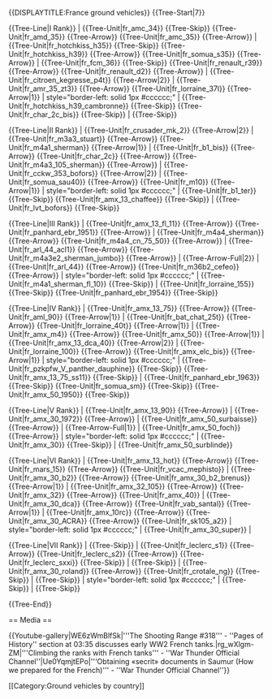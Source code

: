 {{DISPLAYTITLE:France ground vehicles}}
{{Tree-Start|7}}

{{Tree-Line|I Rank}}
|
{{Tree-Unit|fr_amc_34}}
{{Tree-Skip}}
{{Tree-Unit|fr_amd_35}}
{{Tree-Arrow}}
{{Tree-Unit|fr_amc_35}}
{{Tree-Arrow}}
|
{{Tree-Unit|fr_hotchkiss_h35}}
{{Tree-Skip}}
{{Tree-Unit|fr_hotchkiss_h39}}
{{Tree-Arrow}}
{{Tree-Unit|fr_somua_s35}}
{{Tree-Arrow}}
|
{{Tree-Unit|fr_fcm_36}}
{{Tree-Skip}}
{{Tree-Unit|fr_renault_r39}}
{{Tree-Arrow}}
{{Tree-Unit|fr_renault_d2}}
{{Tree-Arrow}}
|
{{Tree-Unit|fr_citroen_kegresse_p4t}}
{{Tree-Arrow|2}}
|
{{Tree-Unit|fr_amr_35_zt3}}
{{Tree-Arrow}}
{{Tree-Unit|fr_lorraine_37l}}
{{Tree-Arrow|1}}
| style="border-left: solid 1px #cccccc;" |
{{Tree-Unit|fr_hotchkiss_h39_cambronne}}
{{Tree-Skip}}
{{Tree-Unit|fr_char_2c_bis}}
{{Tree-Skip}}
|
{{Tree-Skip}}

{{Tree-Line|II Rank}}
|
{{Tree-Unit|fr_crusader_mk_2}}
{{Tree-Arrow|2}}
|
{{Tree-Unit|fr_m3a3_stuart}}
{{Tree-Arrow}}
{{Tree-Unit|fr_m4a1_sherman}}
{{Tree-Arrow|1}}
|
{{Tree-Unit|fr_b1_bis}}
{{Tree-Arrow}}
{{Tree-Unit|fr_char_2c}}
{{Tree-Arrow}}
{{Tree-Unit|fr_m4a3_105_sherman}}
{{Tree-Arrow}}
|
{{Tree-Unit|fr_cckw_353_bofors}}
{{Tree-Arrow|2}}
|
{{Tree-Unit|fr_somua_sau40}}
{{Tree-Arrow}}
{{Tree-Unit|fr_m10}}
{{Tree-Arrow|1}}
| style="border-left: solid 1px #cccccc;" |
{{Tree-Unit|fr_b1_ter}}
{{Tree-Skip}}
{{Tree-Unit|fr_amx_13_chaffee}}
{{Tree-Skip}}
|
{{Tree-Unit|fr_lvt_bofors}}
{{Tree-Skip}}

{{Tree-Line|III Rank}}
|
{{Tree-Unit|fr_amx_13_fl_11}}
{{Tree-Arrow}}
{{Tree-Unit|fr_panhard_ebr_1951}}
{{Tree-Arrow}}
|
{{Tree-Unit|fr_m4a4_sherman}}
{{Tree-Arrow}}
{{Tree-Unit|fr_m4a4_cn_75_50}}
{{Tree-Arrow}}
|
{{Tree-Unit|fr_arl_44_acl1}}
{{Tree-Arrow}}
{{Tree-Unit|fr_m4a3e2_sherman_jumbo}}
{{Tree-Arrow}}
|
{{Tree-Arrow-Full|2}}
|
{{Tree-Unit|fr_arl_44}}
{{Tree-Arrow}}
{{Tree-Unit|fr_m36b2_cefeo}}
{{Tree-Arrow}}
| style="border-left: solid 1px #cccccc;" |
{{Tree-Unit|fr_m4a1_sherman_fl_10}}
{{Tree-Skip}}
|
{{Tree-Unit|fr_lorraine_155}}
{{Tree-Skip}}
{{Tree-Unit|fr_panhard_ebr_1954}}
{{Tree-Skip}}

{{Tree-Line|IV Rank}}
|
{{Tree-Unit|fr_amx_13_75}}
{{Tree-Arrow}}
{{Tree-Unit|fr_aml_90}}
{{Tree-Arrow|1}}
|
{{Tree-Unit|fr_bat_chat_25t}}
{{Tree-Arrow}}
{{Tree-Unit|fr_lorraine_40t}}
{{Tree-Arrow|1}}
|
{{Tree-Unit|fr_amx_m4}}
{{Tree-Arrow}}
{{Tree-Unit|fr_amx_50}}
{{Tree-Arrow|1}}
|
{{Tree-Unit|fr_amx_13_dca_40}}
{{Tree-Arrow|2}}
|
{{Tree-Unit|fr_lorraine_100}}
{{Tree-Arrow}}
{{Tree-Unit|fr_amx_elc_bis}}
{{Tree-Arrow|1}}
| style="border-left: solid 1px #cccccc;" |
{{Tree-Unit|fr_pzkpfw_V_panther_dauphine}}
{{Tree-Skip}}
{{Tree-Unit|fr_amx_13_75_ss11}}
{{Tree-Skip}}
|
{{Tree-Unit|fr_panhard_ebr_1963}}
{{Tree-Skip}}
{{Tree-Unit|fr_somua_sm}}
{{Tree-Skip}}
{{Tree-Unit|fr_amx_50_1950}}
{{Tree-Skip}}

{{Tree-Line|V Rank}}
|
{{Tree-Unit|fr_amx_13_90}}
{{Tree-Arrow}}
|
{{Tree-Unit|fr_amx_30_1972}}
{{Tree-Arrow}}
|
{{Tree-Unit|fr_amx_50_surbaisse}}
{{Tree-Arrow}}
|
{{Tree-Arrow-Full|1}}
|
{{Tree-Unit|fr_amx_50_foch}}
{{Tree-Arrow}}
| style="border-left: solid 1px #cccccc;" |
{{Tree-Unit|fr_amx_30}}
{{Tree-Skip}}
|
{{Tree-Unit|fr_amx_50_surblinde}}

{{Tree-Line|VI Rank}}
|
{{Tree-Unit|fr_amx_13_hot}}
{{Tree-Arrow}}
{{Tree-Unit|fr_mars_15}}
{{Tree-Arrow}}
{{Tree-Unit|fr_vcac_mephisto}}
|
{{Tree-Unit|fr_amx_30_b2}}
{{Tree-Arrow}}
{{Tree-Unit|fr_amx_30_b2_brenus}}
{{Tree-Arrow|1}}
|
{{Tree-Unit|fr_amx_32_105}}
{{Tree-Arrow}}
{{Tree-Unit|fr_amx_32}}
{{Tree-Arrow}}
{{Tree-Unit|fr_amx_40}}
|
{{Tree-Unit|fr_amx_30_dca}}
{{Tree-Arrow}}
{{Tree-Unit|fr_vab_santal}}
{{Tree-Arrow|1}}
|
{{Tree-Unit|fr_amx_10rc}}
{{Tree-Arrow}}
{{Tree-Unit|fr_amx_30_ACRA}}
{{Tree-Arrow}}
{{Tree-Unit|fr_sk105_a2}}
| style="border-left: solid 1px #cccccc;" |
{{Tree-Unit|fr_amx_30_super}}
|

{{Tree-Line|VII Rank}}
|
{{Tree-Skip}}
|
{{Tree-Unit|fr_leclerc_s1}}
{{Tree-Arrow}}
{{Tree-Unit|fr_leclerc_s2}}
{{Tree-Arrow}}
{{Tree-Unit|fr_leclerc_sxxi}}
{{Tree-Skip}}
|
{{Tree-Skip}}
|
{{Tree-Unit|fr_amx_30_roland}}
{{Tree-Arrow}}
{{Tree-Unit|fr_crotale_ng}}
{{Tree-Skip}}
|
{{Tree-Skip}}
| style="border-left: solid 1px #cccccc;" |
{{Tree-Skip}}
|
{{Tree-Skip}}

{{Tree-End}}

== Media ==

<!-- ''Excellent additions to the article would be video guides, screenshots from the game, and photos.'' -->

{{Youtube-gallery|WE6zWmBlfSk|'''The Shooting Range #318''' - ''Pages of History'' section at 03:35 discusses early WW2 French tanks.|rg_wXlgm-ZM|'''Climbing the ranks with French tanks''' - ''War Thunder Official Channel''|Ue0YqmjtEPo|'''Obtaining «secrit» documents in Saumur (How we prepared for the French)''' - ''War Thunder Official Channel''}}

[[Category:Ground vehicles by country]]
